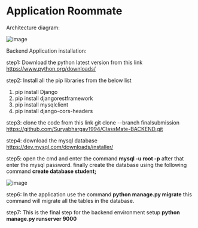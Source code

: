 # Application Roommate


Architecture diagram:


![image](https://github.com/Hemasai8333/learning_proj/assets/115783953/b1379de9-2264-4dde-b84a-0fc1587a32c5)



Backend Application installation:

step1: Download the python latest version from this link https://www.python.org/downloads/

step2: Install all the pip libraries from the below list 
  1. pip install Django
  2. pip install djangorestframework
  3. pip install mysqlclient
  4. pip install django-cors-headers

step3: clone the code from this link 
    git clone --branch finalsubmission https://github.com/Suryabhargav1994/ClassMate-BACKEND.git

step4: download the mysql database https://dev.mysql.com/downloads/installer/

step5: open the cmd and enter the command **mysql -u root -p** after that enter the mysql password. finally create the database using the following command **create database student;**

![image](https://github.com/Hemasai8333/learning_proj/assets/115783953/c90f2d99-b1a5-4467-9ebf-c4da6288456c)

step6: In the application use the command **python manage.py migrate** this command will migrate all the tables in the database.

step7: This is the final step for the backend environment setup **python manage.py runserver 9000**

